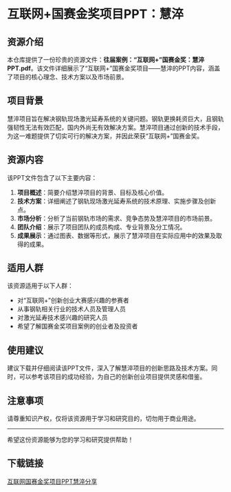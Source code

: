 # 互联网+国赛金奖项目PPT：慧淬

## 资源介绍

本仓库提供了一份珍贵的资源文件：**往届案例：“互联网+”国赛金奖：慧淬PPT.pdf**。该文件详细展示了“互联网+”国赛金奖项目——慧淬的PPT内容，涵盖了项目的核心理念、技术方案以及市场前景。

## 项目背景

慧淬项目旨在解决钢轨现场激光延寿系统的关键问题。钢轨更换耗资巨大，且钢轨强韧性无法有效匹配，国内外尚无有效解决方案。慧淬项目通过创新的技术手段，为这一难题提供了切实可行的解决方案，并因此荣获“互联网+”国赛金奖。

## 资源内容

该PPT文件包含了以下主要内容：

1. **项目概述**：简要介绍慧淬项目的背景、目标及核心价值。
2. **技术方案**：详细阐述了钢轨现场激光延寿系统的技术原理、实施步骤及创新点。
3. **市场分析**：分析了当前钢轨市场的需求、竞争态势及慧淬项目的市场前景。
4. **团队介绍**：展示了项目团队的成员构成、专业背景及分工情况。
5. **成果展示**：通过图表、数据等形式，展示了慧淬项目在实际应用中的效果及取得的成果。

## 适用人群

该资源适用于以下人群：

- 对“互联网+”创新创业大赛感兴趣的参赛者
- 从事钢轨相关行业的技术人员及管理人员
- 对激光延寿技术感兴趣的研究人员
- 希望了解国赛金奖项目案例的创业者及投资者

## 使用建议

建议下载并仔细阅读该PPT文件，深入了解慧淬项目的创新思路及技术方案。同时，可以参考该项目的成功经验，为自己的创新创业项目提供灵感和借鉴。

## 注意事项

请尊重知识产权，仅将该资源用于学习和研究目的，切勿用于商业用途。

---

希望这份资源能够为您的学习和研究提供帮助！

## 下载链接

[互联网国赛金奖项目PPT慧淬分享](https://pan.quark.cn/s/c53544932225)